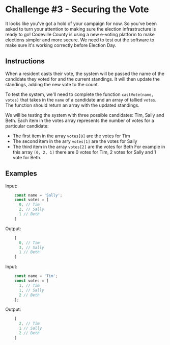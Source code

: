 # Challenge #3 - Securing the Vote

It looks like you've got a hold of your campaign for now. So you've been asked to turn your attention to making sure the election infrastructure is ready to go! Codeville County is using a new e-voting platform to make elections simpler and more secure. We need to test out the software to make sure it's working correctly before Election Day.

## Instructions
When a resident casts their vote, the system will be passed the name of the candidate they voted for and the current standings. It will then update the standings, adding the new vote to the count.

To test the system, we'll need to complete the function `castVote(name, votes)` that takes in the `name` of a candidate and an array of tallied `votes`. The function should return an array with the updated standings.

We will be testing the system with three possible candidates: Tim, Sally and Beth. Each item in the votes array represents the number of votes for a particular candidate:

- The first item in the array `votes[0]` are the votes for Tim
- The second item in the arry `votes[1]` are the votes for Sally
- The third item in the array `votes[2]` are the votes for Beth
For example in this array `[0, 2, 1]` there are 0 votes for Tim, 2 votes for Sally and 1 vote for Beth.

## Examples
Input:
```javascript
    const name = 'Sally';
    const votes = [
      0, // Tim
      2, // Sally
      1 // Beth
    ]
```

Output:
```javascript
    [
      0, // Tim
      3, // Sally
      1 // Beth
    ]
```

Input:
```javascript
    const name = 'Tim';
    const votes = [
      1, // Tim
      1, // Sally
      2 // Beth
    ];
```

Output:
```javascript
    [
      2, // Tim
      1 // Sally
      2 // Beth
    ]
```

